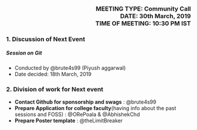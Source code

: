 <!-- SOME METADATA ABOUT THE FILE/MEETING -->

<h3 align="right">
 MEETING TYPE:<b> Community Call </b><br>
 DATE:<b> 30th March, 2019 </b><br>
 TIME OF MEETING:<b> 10:30 PM IST </b><br>
 </h3>

<!-- ACTUAL MINUTES START HERE -->

### 1.  Discussion of Next Event
 ##### Session on Git
   - Conducted by @brute4s99 (Piyush aggarwal)
   - Date decided: 18th March, 2019

### 2. Division of work for Next event
  - **Contact Github for sponsorship and swags** : @brute4s99
  - **Prepare Application for college faculty**(having info about the past sessions and FOSS) : @ORePoala & @AbhishekChd
  - **Prepare Poster template** : @theLimitBreaker
